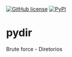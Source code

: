 [![GitHub license](https://img.shields.io/badge/license-MIT-blue.svg)](https://raw.githubusercontent.com/chcdc/pydir/master/LICENSE)
[![PyPI](https://img.shields.io/pypi/pyversions/Django.svg)]()
# pydir
Brute force - Diretorios
